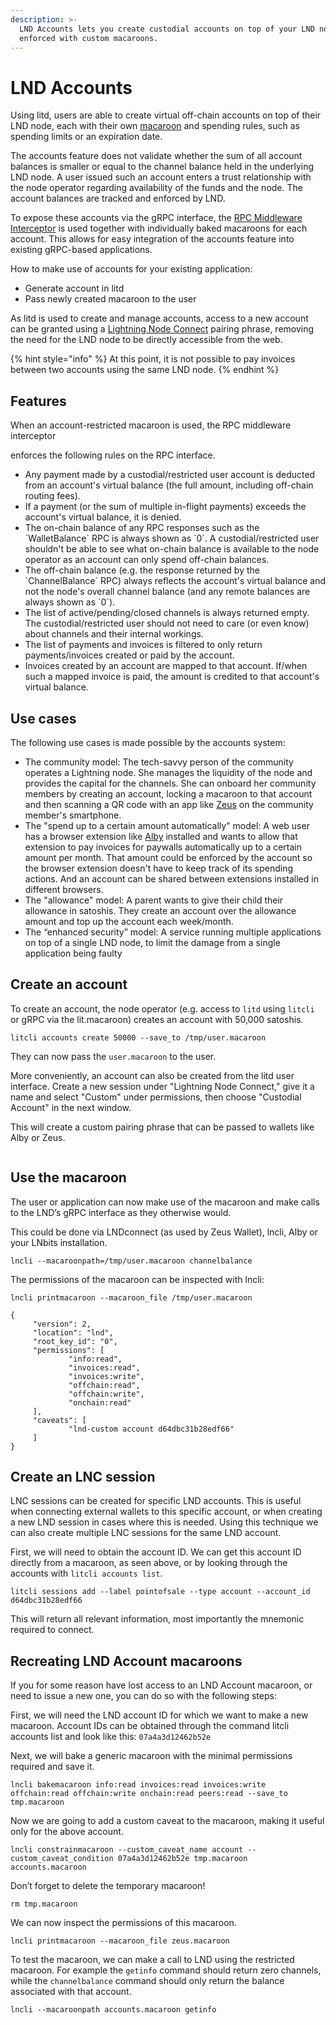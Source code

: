 ```yaml
---
description: >-
  LND Accounts lets you create custodial accounts on top of your LND node
  enforced with custom macaroons.
---
```


# LND Accounts

Using litd, users are able to create virtual off-chain accounts on top of their LND node, each with their own [macaroon](../../the-lightning-network/l402/macaroons.md) and spending rules, such as spending limits or an expiration date.

The accounts feature does not validate whether the sum of all account balances is smaller or equal to the channel balance held in the underlying LND node. A user issued such an account enters a trust relationship with the node operator regarding availability of the funds and the node. The account balances are tracked and enforced by LND.

To expose these accounts via the gRPC interface, the [RPC Middleware Interceptor](../lnd/rpc-middleware-interceptor.md) is used together with individually baked macaroons for each account. This allows for easy integration of the accounts feature into existing gRPC-based applications.

How to make use of accounts for your existing application:

* Generate account in litd
* Pass newly created macaroon to the user

As litd is used to create and manage accounts, access to a new account can be granted using a [Lightning Node Connect](lightning-node-connect.md) pairing phrase, removing the need for the LND node to be directly accessible from the web.

{% hint style="info" %}
At this point, it is not possible to pay invoices between two accounts using the same LND node.
{% endhint %}

## Features <a href="#docs-internal-guid-4dd1448a-7fff-b044-815c-f042b0885742" id="docs-internal-guid-4dd1448a-7fff-b044-815c-f042b0885742"></a>

When an account-restricted macaroon is used, the RPC middleware interceptor

enforces the following rules on the RPC interface.

* Any payment made by a custodial/restricted user account is deducted from an account's virtual balance (the full amount, including off-chain routing fees).
* If a payment (or the sum of multiple in-flight payments) exceeds the account's virtual balance, it is denied.
* The on-chain balance of any RPC responses such as the \`WalletBalance\` RPC is always shown as \`0\`. A custodial/restricted user shouldn't be able to see what on-chain balance is available to the node operator as an account can only spend off-chain balances.
* The off-chain balance (e.g. the response returned by the \`ChannelBalance\` RPC) always reflects the account's virtual balance and not the node's overall channel balance (and any remote balances are always shown as \`0\`).
* The list of active/pending/closed channels is always returned empty. The custodial/restricted user should not need to care (or even know) about channels and their internal workings.
* The list of payments and invoices is filtered to only return payments/invoices created or paid by the account.
* Invoices created by an account are mapped to that account. If/when such a mapped invoice is paid, the amount is credited to that account's virtual balance.

## Use cases <a href="#docs-internal-guid-69172a1f-7fff-fd6c-17ca-dcf7d9939389" id="docs-internal-guid-69172a1f-7fff-fd6c-17ca-dcf7d9939389"></a>

The following use cases is made possible by the accounts system:

* The community model: The tech-savvy person of the community operates a Lightning node. She manages the liquidity of the node and provides the capital for the channels. She can onboard her community members by creating an account, locking a macaroon to that account and then scanning a QR code with an app like [Zeus](https://github.com/ZeusLN/zeus) on the community member's smartphone.
* The "spend up to a certain amount automatically" model: A web user has a browser extension like [Alby](https://getalby.com/) installed and wants to allow that extension to pay invoices for paywalls automatically up to a certain amount per month. That amount could be enforced by the account so the browser extension doesn't have to keep track of its spending actions. And an account can be shared between extensions installed in different browsers.
* The "allowance" model: A parent wants to give their child their allowance in satoshis. They create an account over the allowance amount and top up the account each week/month.
* The “enhanced security” model: A service running multiple applications on top of a single LND node, to limit the damage from a single application being faulty

## Create an account <a href="#docs-internal-guid-587703e5-7fff-5b2b-8389-3bd9e7bf6d0b" id="docs-internal-guid-587703e5-7fff-5b2b-8389-3bd9e7bf6d0b"></a>

To create an account, the node operator (e.g. access to `litd` using `litcli` or gRPC via the lit.macaroon) creates an account with 50,000 satoshis.

`litcli accounts create 50000 --save_to /tmp/user.macaroon`

They can now pass the `user.macaroon` to the user.

More conveniently, an account can also be created from the litd user interface. Create a new session under "Lightning Node Connect," give it a name and select "Custom" under permissions, then choose "Custodial Account" in the next window.

This will create a custom pairing phrase that can be passed to wallets like Alby or Zeus.

<figure><img src="../../.gitbook/assets/Screenshot 2023-02-16 at 13-09-47 Lightning Terminal.png" alt=""><figcaption></figcaption></figure>

## Use the macaroon <a href="#docs-internal-guid-865e004c-7fff-dfcd-f889-35d1e9a271b2" id="docs-internal-guid-865e004c-7fff-dfcd-f889-35d1e9a271b2"></a>

The user or application can now make use of the macaroon and make calls to the LND’s gRPC interface as they otherwise would.

This could be done via LNDconnect (as used by Zeus Wallet), lncli, Alby or your LNbits installation.

`lncli --macaroonpath=/tmp/user.macaroon channelbalance`

The permissions of the macaroon can be inspected with lncli:

`lncli printmacaroon --macaroon_file /tmp/user.macaroon`

```
{
     "version": 2,
     "location": "lnd",
     "root_key_id": "0",
     "permissions": [
             "info:read",
             "invoices:read",
             "invoices:write",
             "offchain:read",
             "offchain:write",
             "onchain:read"
     ],
     "caveats": [
             "lnd-custom account d64dbc31b28edf66"
     ]
}
```

## Create an LNC session <a href="#docs-internal-guid-ab4cf5c6-7fff-a5cd-6b10-9e8cca0c543e" id="docs-internal-guid-ab4cf5c6-7fff-a5cd-6b10-9e8cca0c543e"></a>

LNC sessions can be created for specific LND accounts. This is useful when connecting external wallets to this specific account, or when creating a new LND session in cases where this is needed. Using this technique we can also create multiple LNC sessions for the same LND account.

First, we will need to obtain the account ID. We can get this account ID directly from a macaroon, as seen above, or by looking through the accounts with `litcli accounts list`.

`litcli sessions add --label pointofsale --type account --account_id d64dbc31b28edf66`

This will return all relevant information, most importantly the mnemonic required to connect.

## Recreating LND Account macaroons <a href="#docs-internal-guid-d0641bc1-7fff-0871-8cd4-de3e495890fc" id="docs-internal-guid-d0641bc1-7fff-0871-8cd4-de3e495890fc"></a>

If you for some reason have lost access to an LND Account macaroon, or need to issue a new one, you can do so with the following steps:

First, we will need the LND account ID for which we want to make a new macaroon. Account IDs can be obtained through the command litcli accounts list and look like this: `07a4a3d12462b52e`

Next, we will bake a generic macaroon with the minimal permissions required and save it.

`lncli bakemacaroon info:read invoices:read invoices:write offchain:read offchain:write onchain:read peers:read --save_to tmp.macaroon`

Now we are going to add a custom caveat to the macaroon, making it useful only for the above account.

`lncli constrainmacaroon --custom_caveat_name account --custom_caveat_condition 07a4a3d12462b52e tmp.macaroon accounts.macaroon`

Don’t forget to delete the temporary macaroon!

`rm tmp.macaroon`

We can now inspect the permissions of this macaroon.

`lncli printmacaroon --macaroon_file zeus.macaroon`

To test the macaroon, we can make a call to LND using the restricted macaroon. For example the `getinfo` command should return zero channels, while the `channelbalance` command should only return the balance associated with that account.

`lncli --macaroonpath accounts.macaroon getinfo`
